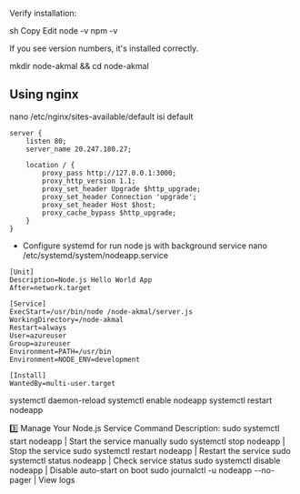 Verify installation:

sh
Copy
Edit
node -v
npm -v

If you see version numbers, it's installed correctly.



mkdir node-akmal && cd node-akmal

## Using nginx
nano /etc/nginx/sites-available/default
isi default
```
server {
    listen 80;
    server_name 20.247.180.27;

    location / {
        proxy_pass http://127.0.0.1:3000;
        proxy_http_version 1.1;
        proxy_set_header Upgrade $http_upgrade;
        proxy_set_header Connection 'upgrade';
        proxy_set_header Host $host;
        proxy_cache_bypass $http_upgrade;
    }
}
```
- Configure systemd for run node js with background service
nano /etc/systemd/system/nodeapp.service
```service
[Unit]
Description=Node.js Hello World App
After=network.target

[Service]
ExecStart=/usr/bin/node /node-akmal/server.js
WorkingDirectory=/node-akmal
Restart=always
User=azureuser
Group=azureuser
Environment=PATH=/usr/bin
Environment=NODE_ENV=development

[Install]
WantedBy=multi-user.target
```
systemctl daemon-reload
systemctl enable nodeapp
systemctl restart nodeapp

3️⃣ Manage Your Node.js Service
Command	Description:
sudo systemctl start nodeapp            | Start the service manually
sudo systemctl stop nodeapp             | Stop the service
sudo systemctl restart nodeapp          | Restart the service
sudo systemctl status nodeapp           | Check service status
sudo systemctl disable nodeapp          | Disable auto-start on boot
sudo journalctl -u nodeapp --no-pager   | View logs